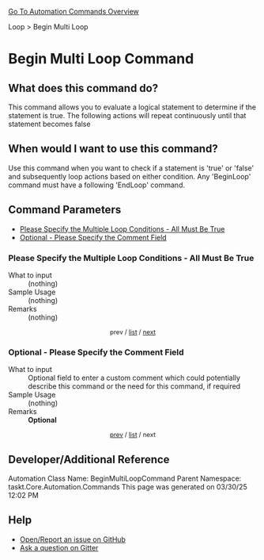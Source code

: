 <!--TITLE: Begin Multi Loop Command -->
<!-- SUBTITLE: a command in the Loop group. -->
[Go To Automation Commands Overview](/automation-commands.md)


Loop &gt; Begin Multi Loop


# Begin Multi Loop Command


## What does this command do?
This command allows you to evaluate a logical statement to determine if the statement is true. The following actions will repeat continuously until that statement becomes false


## When would I want to use this command?
Use this command when you want to check if a statement is 'true' or 'false' and subsequently loop actions based on either condition. Any 'BeginLoop' command must have a following 'EndLoop' command.


<a id="param_list"></a>
## Command Parameters
- [Please Specify the Multiple Loop Conditions - All Must Be True](#param_0)
- [Optional - Please Specify the Comment Field](#param_1)


<a id="param_0"></a>
### Please Specify the Multiple Loop Conditions - All Must Be True


<dl>
<dt>What to input</dt><dd>(nothing)</dd>
<dt>Sample Usage</dt><dd>(nothing)</dd>
<dt>Remarks</dt><dd>(nothing)</dd>
</dl>




<div style="font-size: 90%; text-align: center">


prev / [list](#param_list) / [next](#param_1)


</div>


<a id="param_1"></a>
### Optional - Please Specify the Comment Field


<dl>
<dt>What to input</dt><dd>Optional field to enter a custom comment which could potentially describe this command or the need for this command, if required</dd>
<dt>Sample Usage</dt><dd>(nothing)</dd>
<dt>Remarks</dt><dd><strong>Optional</strong><br></dd>
</dl>




<div style="font-size: 90%; text-align: center">


[prev](#param_1) / [list](#param_list) / next


</div>


## Developer/Additional Reference
Automation Class Name: BeginMultiLoopCommand
Parent Namespace: taskt.Core.Automation.Commands
This page was generated on 03/30/25 12:02 PM


## Help
- [Open/Report an issue on GitHub](https://github.com/rcktrncn/taskt/issues/new)
- [Ask a question on Gitter](https://gitter.im/taskt-rpa/Lobby)
